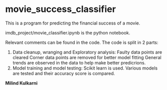 # movie_success_classifier
This is a program for predicting the financial success of a movie. 

imdb_project/movie_classifier.ipynb is the python notebook.

Relevant comments can be found in the code.
The code is split in 2 parts:
1. Data cleanup, wranging and Exploratory analysis:
	Faulty data points are cleared
	Corner data points are removed for better model fitting
	General trends are observed in the data to help make better predicrions.
2. Model training and model testing:
	Scikit learn is used.
	Various models are tested and their accuracy score is compared.




**Milind Kulkarni**
